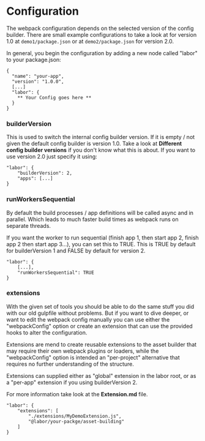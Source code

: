 # Configuration
The webpack configuration depends on the selected version of the config builder.
There are small example configurations to take a look at for version 1.0 at
`demo1/package.json` or at `demo2/package.json` for version 2.0. 

In general, you begin the configuration by adding a new node called "labor"
to your package.json:
```
{
  "name": "your-app",
  "version": "1.0.0",
  [...]
  "labor": {
    ** Your Config goes here **
  }
}
```

### builderVersion
This is used to switch the internal config builder version. 
If it is empty / not given the default config builder is version 1.0.
Take a look at **Different config builder versions** if you don't know what 
this is about. If you want to use version 2.0 just specify it using:
```
"labor": {
    "builderVersion": 2,
    "apps": [...]
}
```

### runWorkersSequential
By default the build processes / app definitions will be called async and in parallel. Which leads to much
faster build times as webpack runs on separate threads.

If you want the worker to run sequential (finish app 1, then start app 2, finish app 2 then start app 3...),
you can set this to TRUE. This is TRUE by default for builderVersion 1 and FALSE by default for version 2.
```
"labor": {
    [...],
    "runWorkersSequential": TRUE
}
```

### extensions
With the given set of tools you should be able to do the same stuff you did with our 
old gulpfile without problems. But if you want to dive deeper, or want to edit 
the webpack config manually you can use either the "webpackConfig" option or
create an extension that can use the provided hooks to alter the configuration.

Extensions are mend to create reusable extensions to the asset builder that may 
require their own webpack plugins or loaders, while the "webpackConfig" option
is intended an "per-project" alternative that requires no further understanding of the
structure. 

Extensions can supplied either as "global" extension in the labor root, or as
a "per-app" extension if you using builderVersion 2.

For more information take look at the **Extension.md** file.
```
"labor": {
    "extensions": [
        "./extensions/MyDemoExtension.js",
        "@labor/your-packge/asset-building"
    ]
}
```